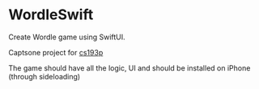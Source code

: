 # WordleSwift
Create Wordle game using SwiftUI. 

Captsone project for [cs193p](https://cs193p.sites.stanford.edu/)

The game should have all the logic, UI and should be installed on iPhone (through sideloading)
